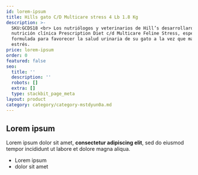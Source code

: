 ```yaml
---
id: lorem-ipsum
title: Hills gato C/D Multicare stress 4 Lb 1.8 Kg
description: >-
  SKU:GCDS18 <br> Los nutriólogos y veterinarios de Hill’s desarrollaron la
  nutrición clínica Prescription Diet c/d Multicare Feline Stress, especialmente
  formulada para favorecer la salud urinaria de su gato a la vez que maneja el
  estrés.
price: lorem-ipsum
order: 0
featured: false
seo:
  title: ''
  description: ''
  robots: []
  extra: []
  type: stackbit_page_meta
layout: product
category: category/category-mstdyun0a.md
---
```

## Lorem ipsum

Lorem ipsum dolor sit amet, **consectetur adipiscing elit**, sed do eiusmod tempor incididunt ut labore et dolore magna aliqua.

- Lorem ipsum
- dolor sit amet